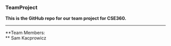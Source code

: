 ### TeamProject
**This is the GitHub repo for our team project for CSE360.**
<hr>
**Team Members:<br/>**
Sam Kacprowicz
